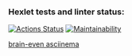 ### Hexlet tests and linter status:
[![Actions Status](https://github.com/Chuvikovsky/frontend-project-44/actions/workflows/hexlet-check.yml/badge.svg)](https://github.com/Chuvikovsky/frontend-project-44/actions)
[![Maintainability](https://api.codeclimate.com/v1/badges/d231df47d8d6a9fd0bba/maintainability)](https://codeclimate.com/github/Chuvikovsky/frontend-project-44/maintainability)

[brain-even asciinema](https://asciinema.org/a/NHRht1sdzQhB0fOCplSz8cx73)


